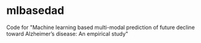 # mlbasedad
Code for "Machine learning based multi-modal prediction of future decline toward Alzheimer’s disease: An empirical study"
